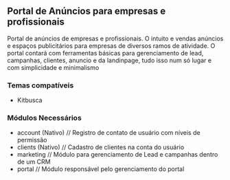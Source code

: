 ## Portal de Anúncios para empresas e profissionais
Portal de anúncios de empresas e profissionais. O intuito e vendas anúncios e espaços 
publicitários para empresas de diversos ramos de atividade. O portal contará com ferramentas
básicas para gerenciamento de lead, campanhas, clientes, anuncio e da landinpage, tudo isso num
só lugar e com simplicidade e minimalismo

### Temas compatíveis
- Kitbusca

### Módulos Necessários
- account (Nativo) // Registro de contato de usuário com níveis de permissão
- clients (Nativo) // Cadastro de clientes na conta do usuário
- marketing // Módulo para gerenciamento de Lead e campanhas dentro de um CRM
- portal // Módulo responsável pelo gerenciamento do portal 



